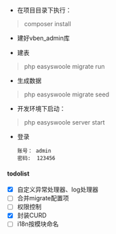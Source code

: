 
- 在项目目录下执行：

>composer install

- 建好vben_admin库

- 建表
> php easyswoole migrate run

- 生成数据
> php easyswoole migrate seed
    
- 开发环境下启动：

>php easyswoole server start

- 登录

      账号： admin
      密码:  123456

#### todolist

- [x] 自定义异常处理器、log处理器
- [ ] 合并migrate配置项
- [ ] 权限控制
- [x] 封装CURD
- [ ] i18n按模块命名
